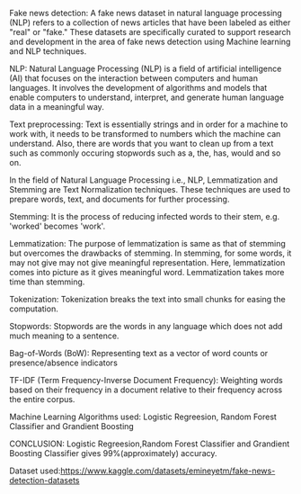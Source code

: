 Fake news detection: A fake news dataset in natural language processing (NLP) refers to a collection of news articles that have been labeled as either "real" or "fake." These datasets are specifically curated to support research and development in the area of fake news detection using  Machine learning and NLP techniques. 


NLP: Natural Language Processing (NLP) is a field of artificial intelligence (AI) that focuses on the interaction between computers and human languages. 
It involves the development of algorithms and models that enable computers to understand, interpret, and generate human language data in a meaningful way.


Text preprocessing:
Text is essentially strings and in order for a machine to work with, it needs to be transformed to numbers which the machine can understand. Also, there are words that you want to clean up from a text such as commonly occuring stopwords such as a, the, has, would and so on.

In the field of Natural Language Processing i.e., NLP, Lemmatization and Stemming are Text Normalization techniques. These techniques are used to prepare words, text, and documents for further processing.

Stemming:
It is the process of reducing infected words to their stem, e.g. 'worked' becomes 'work'.

Lemmatization:
The purpose of lemmatization is same as that of stemming but overcomes the drawbacks of stemming. In stemming, for some words, it may not give may not give meaningful representation. Here, lemmatization comes into picture as it gives meaningful word. Lemmatization takes more time than stemming.

Tokenization:
Tokenization breaks the text into small chunks for easing the computation.

Stopwords:
Stopwords are the words in any language which does not add much meaning to a sentence.

Bag-of-Words (BoW):
Representing text as a vector of word counts or presence/absence indicators

TF-IDF (Term Frequency-Inverse Document Frequency):
Weighting words based on their frequency in a document relative to their frequency across the entire corpus.

Machine Learning Algorithms used: Logistic Regreesion,
                                  Random Forest Classifier and Grandient Boosting

CONCLUSION: Logistic Regreesion,Random Forest Classifier and Grandient Boosting Classifier gives 99%(approximately) accuracy.

Dataset used:https://www.kaggle.com/datasets/emineyetm/fake-news-detection-datasets


